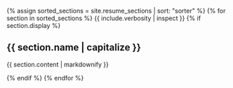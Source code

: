 {% assign sorted_sections = site.resume_sections | sort: "sorter" %}
{% for section in sorted_sections %}
{{ include.verbosity | inspect }}
  {% if section.display %}
<h2>{{ section.name | capitalize }}</h2>
<p>{{ section.content | markdownify }}</p>
  {% endif %}
{% endfor %}
